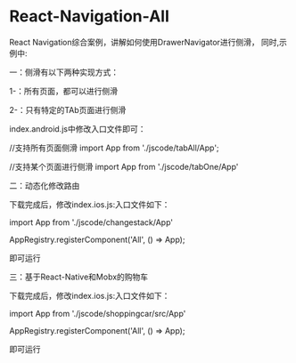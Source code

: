 # React-Navigation-All
React Navigation综合案例，讲解如何使用DrawerNavigator进行侧滑，
同时,示例中:

一：侧滑有以下两种实现方式：

1-：所有页面，都可以进行侧滑

2-：只有特定的TAb页面进行侧滑

index.android.js中修改入口文件即可：

//支持所有页面侧滑
import App from './jscode/tabAll/App';

//支持某个页面进行侧滑
import App from './jscode/tabOne/App'

二：动态化修改路由

下载完成后，修改index.ios.js:入口文件如下：

import App from './jscode/changestack/App'

AppRegistry.registerComponent('All', () => App);

即可运行



三：基于React-Native和Mobx的购物车


下载完成后，修改index.ios.js:入口文件如下：

import App from './jscode/shoppingcar/src/App'

AppRegistry.registerComponent('All', () => App);

即可运行
